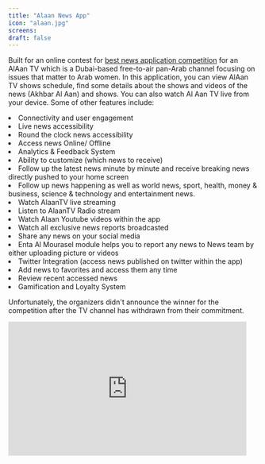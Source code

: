 ```yaml
---
title: "Alaan News App"
icon: "alaan.jpg"
screens:
draft: false
---
```


Built for an online contest for [best news application competition](https://www.akhbaralaan.net/news/amac/2015/1/19/alaan-tv-launching-competition-best-news-application) for an AlAan TV which is a Dubai-based free-to-air pan-Arab channel focusing on issues that matter to Arab women.
In this application, you can view AlAan TV shows schedule, find some details about the shows and videos of the news (Akhbar Al Aan) and shows.
You can also watch Al Aan TV live from your device. Some of other features include:
<lu>
<li> Connectivity and user engagement</li>
<li> Live news accessibility</li>
<li> Round the clock news accessibility</li>
<li> Access news Online/ Offline</li>
<li> Analytics & Feedback System</li>
<li> Ability to customize (which news to receive)</li>
<li> Follow up the latest news minute by minute and receive breaking news directly pushed to your home screen</li>
<li> Follow up news happening as well as world news, sport, health, money & business, science & technology and entertainment news.</li>
<li> Watch AlaanTV live streaming</li>
<li> Listen to AlaanTV Radio stream</li>
<li> Watch Alaan Youtube videos within the app</li>
<li> Watch all exclusive news reports broadcasted</li>
<li> Share any news on your social media</li>
<li> Enta Al Mourasel module helps you to report any news to News team by either uploading picture or videos</li>
<li> Twitter Integration (access news published on twitter within the app)</li>
<li> Add news to favorites and access them any time</li>
<li> Review recent accessed news</li>
<li> Gamification and Loyalty System</li>
</lu>

Unfortunately, the organizers didn't announce the winner for the competition after the TV channel has withdrawn from their commitment.

<iframe width="480" height="270" src="https://www.youtube.com/embed/ZPxuZlOuCK8" frameborder="0" allow="autoplay; encrypted-media" allowfullscreen></iframe>
